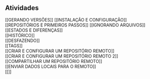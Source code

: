 ## **Atividades**

[[GERANDO VERSÕES]]
[[INSTALAÇÃO E CONFIGURAÇÃO]]
[[REPOSITÓRIOS E PRIMEIROS PASSOS]]
[[IGNORANDO ARQUIVOS]]  
[[ESTADOS E DIFERENÇAS]]    
[[HISTÓRICO]]    
[[DESFAZENDO]]   
[[TAGS]]    
[[CRIAR E CONFIGURAR UM REPOSITÓRIO REMOTO]]    
[[CRIAR E CONFIGURAR UM REPOSITÓRIO REMOTO 2]]  
[[COMPARTILHAR UM REPOSITÓRIO REMOTO]]  
[[ENVIAR DADOS LOCAIS PARA O REMOTO]]    
[[]]  